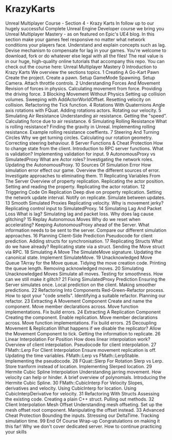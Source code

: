 # KrazyKarts
Unreal Multiplayer Course - Section 4 - Krazy Karts In follow up to our hugely successful Complete Unreal Engine Developer course we bring you Unreal Multiplayer Mastery - as on featured on Epic's UE4 blog.  In this section make your games feel responsive no matter what network conditions your players face. Understand and explain concepts such as lag. Devise mechanism to compensate for lag in your games.  You're welcome to download, fork or do whatever else legal with all the files! The real value is in our huge, high-quality online tutorials that accompany this repo. You can check out the course here: Unreal Multiplayer Mastery  0 Introduction to Krazy Karts We overview the sections topics. 1 Creating A Go-Kart Pawn Create the project. Create a pawn. Setup GameMode Spawning. Setup Camera. Attach throttle controls. 2 Understanding Forces And Movement Revision of forces in physics. Calculating movement from force. Providing the driving force. 3 Blocking Movement Without Physics Setting up collision volumes. Sweeping with AddActorWorldOffset. Resetting velocity on collision. Refactoring the Tick function. 4 Rotations With Quaternions Angle axis rotations with FQuat. Adding rotations actors. Rotating our velocity. 5 Simulating Air Resistance Understanding air resistance. Getting the "speed". Calculating force due to air resistance. 6 Simulating Rolling Resistance What is rolling resistance? Finding the gravity in Unreal. Implementing rolling resistance. Example rolling resistance coeffients. 7 Steering And Turning Circles Why we get turning circles. Calculating our rotation geometry. Correcting steering behaviour. 8 Server Functions &amp; Cheat Protection How to change state from the client. Introduction to RPC server functions. What is validation? Implementing validation for input. 9 AutonomousProxy vs SimulatedProxy What are Actor roles? Investigating the network roles. Updating the AutonomousProxy. 10 Sources Of Simulation Error How simulation error effect our game. Overview the different sources of error. Investigate approaches to eliminating them. 11 Replicating Variables From The Server Overview of property replication. Replicating the actor position. Setting and reading the property. Replicating the actor rotation. 12 Triggering Code On Replication Deep dive on property replication. Setting the network update interval. Notify on replicate. Simulate between updates. 13 Smooth Simulated Proxies Replicating velocity. Why is movement jerky? Replicating control input to SimulatedProxy. 14 Simulating Lag And Packet Loss What is lag? Simulating lag and packet loss. Why does lag cause glitching? 15 Replay Autonomous Moves Why do we reset when accelerating? Keeping AutonomousProxy ahead of the Server. What information needs to be sent to the server. Compare our different simulation approaches. 16 Planning Client-Side Prediction Pseudocode for client prediction. Adding structs for synchronisation. 17 Replicating Structs What do we have already? Replicating state via a struct. Sending the Move struct via RPC. 18 Simulating A Move The SimulateMove signature. Updating the canonical state. Implement SimulateMove. 19 Unacknowledged Move Queue TArray for the Move queue. Tidying the move creation code. Printing the queue length. Removing acknowledged moves. 20 Simulating Unacknowledged Moves Simulate all moves. Testing for smoothness. How can we still make it glitch? 21 Fixing SimulatedProxy Prediction Ensuring the Server simulates once. Local prediction on the client. Making smoother predictions. 22 Refactoring Into Components Red-Green-Refactor process. How to spot your "code smells". Identifying a suitable refactor. Planning our refactor. 23 Extracting A Movement Component Create and name the component. Move member declarations across. Move function implementations. Fix build errors. 24 Extracting A Replication Component Creating the component. Enable replication. Move member declarations across. Move function implementations. Fix build errors. 25 Decoupling Movement &amp; Replication What happens if we disable the replicator? Allow the Movement Component to tick. Getting the information to replicate. 26 Linear Interpolation For Position How does linear interpolation work? Overview of client interpolation. Pseudocode for client interpolation. 27 FMath::Lerp For Client Interpolation Ensure movement replication is off. Updating the time variables. FMath::Lerp vs FMath::LerpStable. Implementing the pseudocode. 28 FQuat::Slerp For Rotation Slerp vs Lerp. Store tranform instead of location. Implementing Slerped location. 29 Hermite Cubic Spline Interpolation Understanding jarring movement. How velocity can help or hinder. A brief overview of polynomials. Introducing the Hermite Cubic Spline. 30 FMath::CubicInterp For Velocity Slopes, derivatives and velocity. Using CubicInterp for location. Using CubicInterpDerivative for velocity. 31 Refactoring With Structs Assessing the existing code. Creating a plain C++ struct. Pulling out methods. 32 Client Interpolation Mesh Offset Understanding mesh offseting. Set up the mesh offset root component. Manipulating the offset instead. 33 Advanced Cheat Protection Bounding the inputs. Stressing our DeltaTime. Tracking simulation time. 99 End Of Course Wrap-up Congratulations on making it this far! Why we don't cover dedicated server. How to continue practicing your skills
